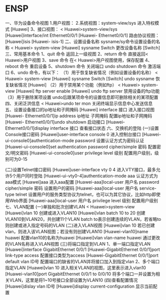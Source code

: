 # ENSP

  一、华为设备命令视图
  1.用户视图：<Huawei>
  2.系统视图：<Huawei>system-view/sys 进入特权模式
  [Huawei]
  3、接口视图：
  < Huawei>system-view/sys
  [Huawei]interface/int Ethernet0/0/1
  [Huawei- Ethernet0/0/1]
  路由协议视图：
  [Huawei]isis
  [Huawei- isis-1]
  二、设置设备名称
  sysname/sy命令设置设备的名称
  < Huawei> system-view
  [Huawei] sysname Switch 更改设备名称
  [Switch]
  三、常用基本命令
  1、quit 命令 返回上一级视图
  2、return 命令 直接返回< Huawei>用户视图
  3、save 命令 在< Huawei>用户视图使用，保存配置
  4、reboot 命令 重启设备
  5、shutdown 命令 关闭端口
  undo shutdown 命令 激活端口
  6、undo 命令，有以下：
  （1）用于恢复缺省情况（例如设置设备的名称）
  < Huawei> system-view
  [Huawei] sysname Switch
  [Switch] undo sysname 恢复缺省情况
  [Huawei]
  （2）用于禁用某个功能（例如ftp）
  < Huawei> system-view
  [Huawei] ftp server enable
  [Huawei] undo ftp server 禁用设备的ftp功能
  （3）用于删除某项设置
  undo后跟某项命令的设置信息即可删除相关的某项配置
  四、关闭泛洪信息
  < Huawei>undo ter mon 关闭终端显示信息中心发送信息
  五、设置设备接口的ip地址和子网掩码
  [Huawei] interface 接口 进入接口视图
  [Huawei- Ethernet0/0/1]ip address ip地址 子网掩码 配置ip地址和子网掩码
  [Huawei- Ethernet0/0/1]undo shutdown 启动接口
  [Huawei- Ethernet0/0/1]display interface 接口 查看接口状态
  六、交换机的登陆
  (一)设置Console接口密码
  [Huawei]user-interface console 0 进入控制台接口
  [Huawei-ui-console0]authentication-mode password 设置认证方式为密码认证
  [Huawei-ui-console0]set authentication password cipher/simple 密码
  配置密文/明文密码
  [Huawei-ui-console0]user privilege level 级别 配置用户级别，级别可为0-15

  (二)设置Telnet接口密码
  [Huawei]user-interface vty 0 4 进入VTY接口，最多允许5个用户同时登陆
  [Huawei-ui-vty0-4]authentication-mode aaa 认证方式为aaa模式
  [Huawei]aaa 进入aaa配置
  [Huawei-aaa]local-user 用户名 password cipher/simple 密码
  设置用户的密码
  [Huawei-aaa]local-user 用户名 service-type telnet
  设置用户的服务类型协议为telnet，也可以为其它协议，比如http即使用Web界面
  [Huawei-aaa]local-user 用户名 privilege level 级别 配置用户级别
  七、VLAN配置
  (一)单独和批次创建VLAN
  < Huawei>system-view
  [Huawei]vlan 10 创建或进入VLAN10
  [Huawei]vlan batch 10 to 20 创建VLAN10到VLAN20，共创建11个VLAN
  batch to表示创建连续的VLAN，若省略to则创建或进入指定号码的VLAN
  (二)进入VLAN视图
  [Huawei]vlan 10 若已创建vlan，则进入该VLAN视图；若没有则创建VLAN10
  [Huawei-vlan10]name huawei 配置vlan10的名称为huawei
  [Huawei]vlan vlan-name huawei 通过更改的VLAN名称进入VLAN视图
  (三)将端口指定到VLAN
  1、单一端口指定VLAN
  [Huawei]interface GigabitEthernet 0/0/1
  [Huawei-GigabitEthernet 0/0/1]port link-type access
  配置接口类型为access
  [Huawei-GigabitEthernet 0/0/1]port default vlan ID号
  配置端口的缺省的VLAN并将接口加入到指定vlan
  2、多个端口指定VLAN
  [Huawei]vlan 10 进入相关VLAN的视图，这里表示进入vlan10
  [Huawei-vlan10]port GigabitEthernet 0/0/1 to 0/0/10 将多个端口一并设置为相关VLAN，这里是将1~10号接口全部设置为VLAN10
  (四)查看配置情况
  [Huawei]dislay vlan ID号
  [Huawei]display current-configuration 显示当前配置
